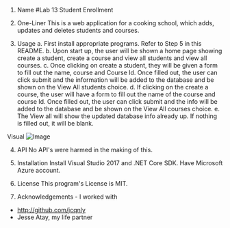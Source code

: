 1. Name 
#Lab 13 Student Enrollment

2. One-Liner
This is a web application for a cooking school, which adds, updates and deletes students and courses.

3. Usage
a. First install appropriate programs. Refer to Step 5 in this README.
b. Upon start up, the user will be shown a home page showing create a student, create a course and view all students and view all courses.
c. Once clicking on create a student, they will be given a form to fill out the name, course and Course Id. Once filled out, the user can click submit and the information will be added to the database and be shown on the View All students choice.
d. If clicking on the create a course, the user will have a form to fill out the name of the course and course Id. Once filled out, the user can click submit and the info will be added to the database and be shown on the View All courses choice.
e. The View all will show the updated database info already up. If nothing is filled out, it will be blank.

Visual
![Image](asset/Lab13.JPG)

4. API
No API's were harmed in the making of this.

5. Installation
Install Visual Studio 2017 and .NET Core SDK. Have Microsoft Azure account.

6. License
This program's License is MIT.

7. Acknowledgements - I worked with 
- http://github.com/jcqnly 
- Jesse Atay, my life partner
